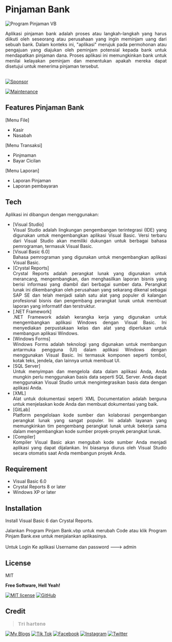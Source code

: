 # Pinjaman Bank
![Program Pinjaman VB](https://github.com/novri3h/VB-KinerjaKaryawan/assets/25641359/0c857ce3-c560-4b93-a33d-bbf8fbf6a15e)

<div align="justify">Aplikasi pinjaman bank adalah proses atau langkah-langkah yang harus diikuti oleh seseorang atau perusahaan yang ingin meminjam uang dari sebuah bank. Dalam konteks ini, "aplikasi" merujuk pada permohonan atau pengajuan yang diajukan oleh peminjam potensial kepada bank untuk mendapatkan pinjaman dana. Proses aplikasi ini memungkinkan bank untuk menilai kelayakan peminjam dan menentukan apakah mereka dapat disetujui untuk menerima pinjaman tersebut.</div>
<br>

[![Sponsor](https://img.shields.io/badge/sponsor-30363D?style=for-the-badge&logo=GitHub-Sponsors&logoColor=#white)](https://trakteer.id/nadhif.studio)

[![Maintenance](https://img.shields.io/badge/Maintained%3F-yes-green.svg)](https://github.com/novri3h/PinjamanBank/graphs/commit-activity)

## Features Pinjaman Bank

[Menu File]
- Kasir
- Nasabah

[Menu Transaksi]
- Pinjmaman
- Bayar Cicilan

[Menu Laporan]
- Laporan Pinjaman
- Laporan pembayaran

## Tech

Aplikasi ini dibangun dengan menggunakan:

- [Visual Studio]<div align="justify">Visual Studio adalah lingkungan pengembangan terintegrasi (IDE) yang digunakan untuk mengembangkan 
  aplikasi Visual Basic. Versi terbaru dari Visual Studio akan memiliki dukungan untuk berbagai bahasa pemrograman, termasuk Visual Basic.</div>
- [Visual Basic 6.0]<div align="justify">Bahasa pemrograman yang digunakan untuk mengembangkan aplikasi Visual Basic.</div>
- [Crystal Reports]<div align="justify">Crystal Reports adalah perangkat lunak yang digunakan untuk merancang, mengembangkan, dan menghasilkan laporan bisnis yang 
  berisi informasi yang diambil dari berbagai sumber data. Perangkat lunak ini dikembangkan oleh perusahaan yang sekarang dikenal sebagai SAP SE dan telah menjadi 
  salah satu alat yang populer di kalangan profesional bisnis dan pengembang perangkat lunak untuk membuat laporan yang informatif dan terstruktur.</div>
- [.NET Framework]<div align="justify">.NET Framework adalah kerangka kerja yang digunakan untuk mengembangkan aplikasi 
  Windows dengan Visual Basic. Ini menyediakan perpustakaan kelas dan alat yang diperlukan untuk membangun aplikasi Windows.</div>
- [Windows Forms]<div align="justify">Windows Forms adalah teknologi yang digunakan untuk membangun antarmuka pengguna (UI) dalam aplikasi Windows dengan menggunakan 
  Visual Basic. Ini termasuk komponen seperti tombol, kotak teks, jendela, dan lainnya untuk membuat UI.</div>
- [SQL Server]<div align="justify">Untuk menyimpan dan mengelola data dalam aplikasi Anda, Anda mungkin perlu menggunakan basis data seperti SQL Server. Anda dapat 
  menggunakan Visual Studio untuk mengintegrasikan basis data dengan aplikasi Anda.</div>
- [XML]<div align="justify">Alat untuk dokumentasi seperti XML Documentation adalah berguna untuk menjelaskan kode Anda dan membuat dokumentasi yang baik.</div>
- [GitLab]<div align="justify">Platform pengelolaan kode sumber dan kolaborasi pengembangan perangkat lunak yang sangat populer. Ini adalah layanan yang memungkinkan 
  tim pengembang perangkat lunak untuk bekerja sama dalam mengembangkan kode sumber proyek-proyek perangkat lunak.</div>
- [Compiler]<div align="justify">Kompiler Visual Basic akan mengubah kode sumber Anda menjadi aplikasi yang dapat dijalankan. Ini biasanya diurus oleh Visual Studio 
  secara otomatis saat Anda membangun proyek Anda.</div>

## Requirement

- Visual Basic 6.0
- Crystal Reports 8 or later
- Windows XP or later

## Installation

Install Visual Basic 6 dan Crystal Reports.

<div align="justify">Jalankan Program Pinjam Bank.vbp untuk merubah Code atau klik Program Pinjam Bank.exe untuk menjalankan aplikasinya.</div>
<br>
Untuk Login Ke aplikasi Username dan password ---> admin
<br>

## License

MIT

**Free Software, Hell Yeah!**

[//]: # (These are reference links used in the body of this note and get stripped out when the markdown processor does its job. There is no need to format nicely because it shouldn't be seen. Thanks SO - http://stackoverflow.com/questions/4823468/store-comments-in-markdown-syntax)

   [dill]: <https://github.com/joemccann/dillinger>
   [git-repo-url]: <https://github.com/joemccann/dillinger.git>
   [john gruber]: <http://daringfireball.net>
   [df1]: <http://daringfireball.net/projects/markdown/>
   [markdown-it]: <https://github.com/markdown-it/markdown-it>
   [Ace Editor]: <http://ace.ajax.org>
   [node.js]: <http://nodejs.org>
   [Twitter Bootstrap]: <http://twitter.github.com/bootstrap/>
   [jQuery]: <http://jquery.com>
   [@tjholowaychuk]: <http://twitter.com/tjholowaychuk>
   [express]: <http://expressjs.com>
   [AngularJS]: <http://angularjs.org>
   [Gulp]: <http://gulpjs.com>

   [PlDb]: <https://github.com/joemccann/dillinger/tree/master/plugins/dropbox/README.md>
   [PlGh]: <https://github.com/joemccann/dillinger/tree/master/plugins/github/README.md>
   [PlGd]: <https://github.com/joemccann/dillinger/tree/master/plugins/googledrive/README.md>
   [PlOd]: <https://github.com/joemccann/dillinger/tree/master/plugins/onedrive/README.md>
   [PlMe]: <https://github.com/joemccann/dillinger/tree/master/plugins/medium/README.md>
   [PlGa]: <https://github.com/RahulHP/dillinger/blob/master/plugins/googleanalytics/README.md>

   [![MIT license](https://img.shields.io/badge/License-MIT-blue.svg)](https://lbesson.mit-license.org/) [![GitHub](https://badgen.net/badge/icon/github?icon=github&label)](https://github.com)

## Credit
> 𝕋𝕣𝕚 𝕙𝕒𝕣𝕥𝕠𝕟𝕠


[![My Blogs](https://img.shields.io/badge/Blogger-FF5722?style=for-the-badge&logo=blogger&logoColor=white)](https://bit.ly/M-UMKM) [![Tik Tok](https://img.shields.io/badge/TikTok-000000?style=for-the-badge&logo=tiktok&logoColor=white)](https://www.tiktok.com/@nadhif.studio) [![Facebook](https://img.shields.io/badge/Facebook-1877F2?style=for-the-badge&logo=facebook&logoColor=white)](https://www.facebook.com/semut.nunggings/) [![Instagram](https://img.shields.io/badge/Instagram-E4405F?style=for-the-badge&logo=instagram&logoColor=white)](https://www.instagram.com/nadhif.studio/) [![Twitter](https://img.shields.io/badge/Twitter-1DA1F2?style=for-the-badge&logo=twitter&logoColor=white)](https://www.twitter.com/@ThE_dUduLs/)
